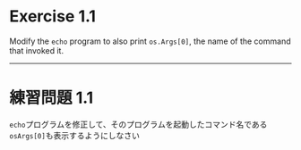 # Exercise 1.1
Modify the `echo` program to also print `os.Args[0]`, the name of the command that invoked it.

---
# 練習問題 1.1
`echo`プログラムを修正して、そのプログラムを起動したコマンド名である`osArgs[0]`も表示するようにしなさい
